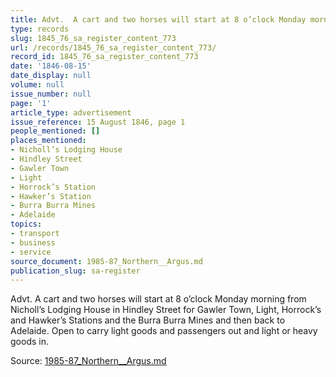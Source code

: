 ```yaml
---
title: Advt.  A cart and two horses will start at 8 o’clock Monday morning
type: records
slug: 1845_76_sa_register_content_773
url: /records/1845_76_sa_register_content_773/
record_id: 1845_76_sa_register_content_773
date: '1846-08-15'
date_display: null
volume: null
issue_number: null
page: '1'
article_type: advertisement
issue_reference: 15 August 1846, page 1
people_mentioned: []
places_mentioned:
- Nicholl’s Lodging House
- Hindley Street
- Gawler Town
- Light
- Horrock’s Station
- Hawker’s Station
- Burra Burra Mines
- Adelaide
topics:
- transport
- business
- service
source_document: 1985-87_Northern__Argus.md
publication_slug: sa-register
---
```


Advt.  A cart and two horses will start at 8 o’clock Monday morning from Nicholl’s Lodging House in Hindley Street for Gawler Town, Light, Horrock’s and Hawker’s Stations and the Burra Burra Mines and then back to Adelaide.  Open to carry light goods and passengers out and light or heavy goods in.

Source: [1985-87_Northern__Argus.md](/downloads/markdown/1985-87_Northern__Argus.md)
